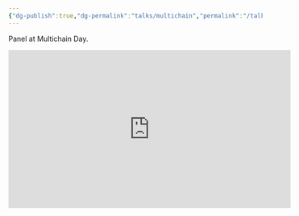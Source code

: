 ```yaml
---
{"dg-publish":true,"dg-permalink":"talks/multichain","permalink":"/talks/multichain/","created":"2024-11-22T17:57:00.426+01:00","updated":"2025-01-06T15:33:29.978+01:00"}
---
```


Panel at Multichain Day. 

<iframe width="560" height="315" src="https://www.youtube.com/embed/iTNipSTfnkQ?si=FlKAysJh_I1EjsUn" title="YouTube video player" frameborder="0" allow="accelerometer; autoplay; clipboard-write; encrypted-media; gyroscope; picture-in-picture; web-share" referrerpolicy="strict-origin-when-cross-origin" allowfullscreen></iframe>
